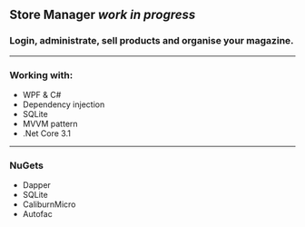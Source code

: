 ## Store Manager *work in progress*
### Login, administrate, sell products and organise your magazine. 

***
### Working with:
* WPF & C#
* Dependency injection
* SQLite 
* MVVM pattern 
* .Net Core 3.1
***

### NuGets
* Dapper
* SQLite
* CaliburnMicro
* Autofac